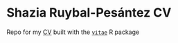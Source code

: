# Shazia Ruybal-Pesántez CV
Repo for my [CV](https://github.com/shaziaruybal/cv/cv-vitae/cv-vitae.pdf) built with the [`vitae`](https://github.com/mitchelloharawild/vitae) R package 
